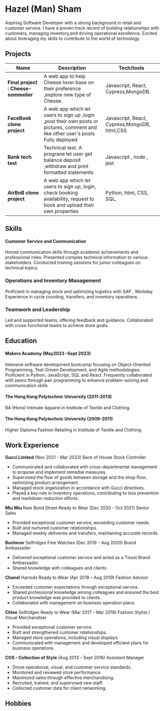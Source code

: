 # Hazel (Man) Sham

Aspiring Software Developer with a strong background in retail and customer service. 
I have a proven track record of building relationships with customers, managing inventory,and driving operational excellence. Excited about leveraging my skills to contribute to the world of technology.

## Projects

| Name                                    | Description                                                                         | Tech/tools                          |
| --------------------------------------- | ----------------------------------------------------------------------------------- | ----------------------------------- |
| **Final project :    Cheese-sommelier** | A web app to help Cheese lover base on their preference ,explore new type of Chesse. | Javascript, React, Cypress,MongoDB. |
| **FaceBook clone project**              | A web app which let users to sign up ,login ,post their own posts or pictures, comment and like other user's posts Fully deployed | Javascript, React, Cypress,MongoDB, html,CSS  |
| **Bank tech test**                      |Technical test. A prograne let user get balance deposit ,withdraw and print formatted statements| Javascript , node , jest
| **AirBnB clone project**                | A web app which let users to sign up, login, check booking availability, request to book and upload their own properties                                            | Python, html, CSS, SQL,  |
## Skills

#### Customer Service and Communication

Honed communication skills through academic achievements and professional roles.
Presented complex technical information to various stakeholders.
Conducted training sessions for junior colleagues on technical topics.

### Operations and Inventory Management

Proficient in managing stock and optimizing logistics with SAP , Workday
Experience in cycle counting, transfers, and inventory operations.

### Teamwork and Leadership 

Led and supported teams, offering feedback and guidance.
Collaborated with cross-functional teams to achieve store goals.


## Education

#### Makers Academy (May2023 -Sept 2023)
Intensive software development bootcamp focusing on Object-Oriented Programming, Test-Driven Development, and Agile methodologies.
Proficient in Python, JavaScript, SQL and React.
Frequently collaborated with peers through pair programming to enhance problem-solving and communication skills.


#### The Hong Kong Polytechnic University (2011-2013)
BA (Hons) Intimate Apparel in Institute of Textile and Clothing.

#### The Hong Kong Polytechnic University (2009-2011)
Higher Diploma Fashion Retailing in Institute of Textile and Clothing.


## Work Experience

**Gucci Limited** (Nov 2021 - Mar 2023)
Back of House Stock Controller

- Communicated and collaborated with cross-departmental management to propose and implement remedial measures.
- Supervised the flow of goods between storage and the shop floor, optimizing product arrangement.
- Managed stock organization in accordance with Gucci directives.
- Played a key role in inventory operations, contributing to loss prevention and markdown reduction efforts.

**Miu Miu** New Bond Street Ready to Wear (Dec 2020 - Oct 2021)
Senior Sales

- Provided exceptional customer service, exceeding customer needs.
- Built and nurtured customer relationships.
- Managed weekly deliveries and transfers, maintaining accurate records.

**Bucherer** Selfridges Fine Watches (Dec 2019 – Aug 2020)
Brand Ambassador

- Delivered exceptional customer service and acted as a Tissot Brand Ambassador.
- Shared knowledge with colleagues and clients.

**Chanel** Harrods Ready to Wear (Apr 2018 – Aug 2019)
Fashion Advisor

- Exceeded customer expectations through exceptional service.
- Shared professional knowledge among colleagues and ensured the best product knowledge was provided to clients.
- Collaborated with management on business operation plans.

**Chloe** Selfridges Ready to Wear (Mar 2017 – Mar 2018)
Fashion Stylist / Visual Merchandiser

- Provided exceptional customer service.
- Built and strengthened customer relationships.
- Managed store operations, including visual displays.
- Communicated with management and developed efficient plans for business operations.

**COS - Collection of Style** (Aug 2013 – Sept 2016)
Assistant Manager

- Drove operational, visual, and customer service standards.
- Monitored and reviewed store performance.
- Maximized sales through effective merchandising.
- Recruited, trained, and supervised new staff.
- Collected customer data for client networking.







## Hobbies
